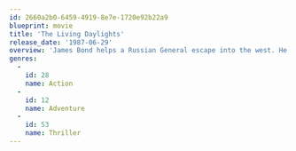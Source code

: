 ```yaml
---
id: 2660a2b0-6459-4919-8e7e-1720e92b22a9
blueprint: movie
title: 'The Living Daylights'
release_date: '1987-06-29'
overview: 'James Bond helps a Russian General escape into the west. He soon finds out that the KGB wants to kill him for helping the General. A little while later the General is kidnapped from the Secret Service leading 007 to be suspicious.'
genres:
  -
    id: 28
    name: Action
  -
    id: 12
    name: Adventure
  -
    id: 53
    name: Thriller
---
```

